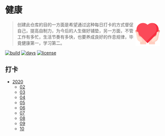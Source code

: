 # 健康

<a href="https://github.com/kuriv/health">
    <img src="health.svg" width="80" height="80" align="right">
</a>

> 创建此仓库的目的一方面是希望通过这种每日打卡的方式督促自己，提高自制力，为今后的人生做好铺垫，另一方面，不管工作有多忙，生活节奏有多快，也要养成良好的作息规律，毕竟健康第一，学习第二。

[![build][build-image]][build-url]
[![days][days-image]][days-url]
[![license][license-image]][license-url]

## 打卡

* [2020](2020)
  * [02](2020/02)
  * [03](2020/03)
  * [04](2020/04)
  * [05](2020/05)
  * [06](2020/06)
  * [07](2020/07)
  * [08](2020/08)
  * [09](2020/09)
  * [10](2020/10)



[build-image]: https://img.shields.io/badge/build-passing-brightgreen   "build"
[build-url]: https://github.com/kuriv/health    "build"
[days-image]: https://img.shields.io/badge/days-231-blue   "days"
[days-url]: https://github.com/kuriv/health  "days"
[license-image]: https://img.shields.io/badge/license-MIT-green "license"
[license-url]: https://github.com/kuriv/health  "license"